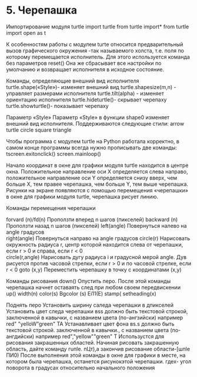 # 5. Черепашка
Импортирование модуля turtle 
import turtle 
from turtle import*
from turtle import open as t

К особенностям работы с модулем tuгtе относится предварительный вызов графического окружения -так называемого холста, т.е. поля по которому перемещается исполнитель. 
Для этого используется команда без параметров rеsеt()
Она же сбрасывает все настройки по умолчанию и возвращает исполнителя в исходное состояние.

Команды, определяющие внешний 
вид исполнителя 
tuгtlе.shаре(«Stуlе»)- изменяет внешний вид 
tuгtlе.shареsіzе(m,n) - управляет размерами исполнителя 
tuгtlе.tіlt(аlрhа) - изменяет ориентацию исполнителя 
tuгtlе.hіdеtuгtlе()- скрывает черепаху 
tuгtlе.shоwtuгtlе()- показывает черепаху

Параметр «Stуlе» 
Параметр «Stуlе» в функции shаре0 изменяет внешний вид исполнителя. Поддерживаются следующие стили: 
arrow 
turtle 
circle 
square 
triangle

Чтобы программа с модулем tuгtlе на Руthоn работала корректно, в самом конце программы всегда нужно прописывать две команды: 
tscreen.exitonclick()
screen.mainloop()

Начало координат в окне для графики модуля tuгtlе находится в центре окна. 
Положительное направление оси Х определяется слева направо, положительное направление оси Y определяется снизу вверх, 
чем больше Х, тем правее черепашка, чем больше Y, тем выше черепашка. 
Рисунки на экране появляются с помощью перемещения «черепашки» в окне для графики модуля turtlе, черепашка рисует линию.

Команды перемещения черепашки 

forvard (n)/fd(n) Проползти вперед n шагов (пикселей) 
backward (n) Проползти назад n шагов (пикселей)
left(angle) Повернуться налево на angle градусов      
right(angle) Повернуться направо на angle градусов
circle(r)  Нарисовать окружность радиуса r, центр которой находится слева от черепашки, если r > 0 и справа, если r < 0  
circle(r,angle) Нарисовать дугу радиуса і и градусной мерой angle. Дув рисуется против часовой стрелки, если r > 0 и по часовой стрелке, если r < 0
goto (x,y) Переместить черепашку в точку с координатами (х,у)

Команды рисования 
down() Опустить перо. После этой команды черепашка начнет оставаять след 
при любом своем передвискении 
up() 
width(n) 
color(s) 
Bgcolor (s) 
Ei11(E) 
stamp( 
setheading(x) 

Поднять перо 
Установить ширину саледа черепашки в дпикселей 
Установить цвет следа черепашки вss должно быть текстовой 
строкой, заключенной в кавычки, с названием цвета (по-ангзийски) 
например 
red" "yelloW"green" TA 
Устанавливает цвет фона вs.s должно быть текстовой строкой. 
заключенной в кавычки., с названием цвета (по-ангдийски) например 
red","yellow""green" T 
Использустся для рисования закрашенных областей. Начиная рисовать 
закрашенную область, дайте команду гuпlе. пЦт),а закончив рисование 
области-[шпlе ПИ0) 
После выполнения этой команды в окне для графики в месте, на котором 
была черепашка, останется рисунокэтой черепашки. 
гдех- угол поворота в градусах относительно начального положения


